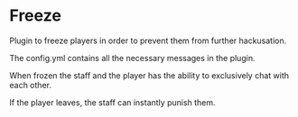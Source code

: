# Freeze
Plugin to freeze players in order to prevent them from further hackusation.

The config.yml contains all the necessary messages in the plugin.

When frozen the staff and the player has the ability to exclusively chat with each other.

If the player leaves, the staff can instantly punish them.
